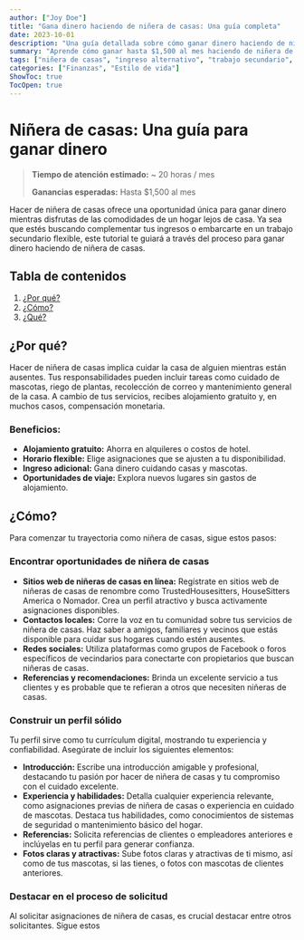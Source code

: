 ```yaml
---
author: ["Joy Doe"]
title: "Gana dinero haciendo de niñera de casas: Una guía completa"
date: 2023-10-01
description: "Una guía detallada sobre cómo ganar dinero haciendo de niñera de casas, cubriendo todo, desde encontrar oportunidades hasta destacarse en el rol."
summary: "Aprende cómo ganar hasta $1,500 al mes haciendo de niñera de casas con esta guía completa. Descubre cómo encontrar oportunidades, construir un perfil sólido y destacarte en tus asignaciones."
tags: ["niñera de casas", "ingreso alternativo", "trabajo secundario", "trabajo remoto"]
categories: ["Finanzas", "Estilo de vida"]
ShowToc: true
TocOpen: true
---
```


# Niñera de casas: Una guía para ganar dinero
> **Tiempo de atención estimado:** ~ 20 horas / mes
>
> **Ganancias esperadas:** Hasta $1,500 al mes

Hacer de niñera de casas ofrece una oportunidad única para ganar dinero mientras disfrutas de las comodidades de un hogar lejos de casa. Ya sea que estés buscando complementar tus ingresos o embarcarte en un trabajo secundario flexible, este tutorial te guiará a través del proceso para ganar dinero haciendo de niñera de casas.

## Tabla de contenidos
1. [¿Por qué?](#por-qué)
2. [¿Cómo?](#cómo)
3. [¿Qué?](#qué)

## ¿Por qué?
Hacer de niñera de casas implica cuidar la casa de alguien mientras están ausentes. Tus responsabilidades pueden incluir tareas como cuidado de mascotas, riego de plantas, recolección de correo y mantenimiento general de la casa. A cambio de tus servicios, recibes alojamiento gratuito y, en muchos casos, compensación monetaria.

### Beneficios:
- **Alojamiento gratuito:** Ahorra en alquileres o costos de hotel.
- **Horario flexible:** Elige asignaciones que se ajusten a tu disponibilidad.
- **Ingreso adicional:** Gana dinero cuidando casas y mascotas.
- **Oportunidades de viaje:** Explora nuevos lugares sin gastos de alojamiento.

## ¿Cómo?
Para comenzar tu trayectoria como niñera de casas, sigue estos pasos:

### Encontrar oportunidades de niñera de casas
- **Sitios web de niñeras de casas en línea:** Regístrate en sitios web de niñeras de casas de renombre como TrustedHousesitters, HouseSitters America o Nomador. Crea un perfil atractivo y busca activamente asignaciones disponibles.
- **Contactos locales:** Corre la voz en tu comunidad sobre tus servicios de niñera de casas. Haz saber a amigos, familiares y vecinos que estás disponible para cuidar sus hogares cuando estén ausentes.
- **Redes sociales:** Utiliza plataformas como grupos de Facebook o foros específicos de vecindarios para conectarte con propietarios que buscan niñeras de casas.
- **Referencias y recomendaciones:** Brinda un excelente servicio a tus clientes y es probable que te refieran a otros que necesiten niñeras de casas.

### Construir un perfil sólido
Tu perfil sirve como tu currículum digital, mostrando tu experiencia y confiabilidad. Asegúrate de incluir los siguientes elementos:
- **Introducción:** Escribe una introducción amigable y profesional, destacando tu pasión por hacer de niñera de casas y tu compromiso con el cuidado excelente.
- **Experiencia y habilidades:** Detalla cualquier experiencia relevante, como asignaciones previas de niñera de casas o experiencia en cuidado de mascotas. Destaca tus habilidades, como conocimientos de sistemas de seguridad o mantenimiento básico del hogar.
- **Referencias:** Solicita referencias de clientes o empleadores anteriores e inclúyelas en tu perfil para generar confianza.
- **Fotos claras y atractivas:** Sube fotos claras y atractivas de ti mismo, así como de tus mascotas, si las tienes, o fotos con mascotas de clientes anteriores.

### Destacar en el proceso de solicitud
Al solicitar asignaciones de niñera de casas, es crucial destacar entre otros solicitantes. Sigue estos